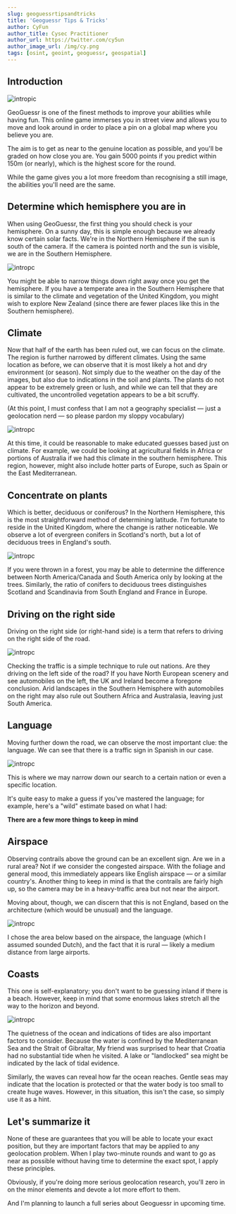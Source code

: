 ```yaml
---
slug: geoguessrtipsandtricks
title: 'Geoguessr Tips & Tricks'
author: CyFun
author_title: Cysec Practitioner
author_url: https://twitter.com/cy5un
author_image_url: /img/cy.png
tags: [osint, geoint, geoguessr, geospatial]
---
```

## Introduction

![intropic](/img/blog/geofirstpost/2geo.png)

GeoGuessr is one of the finest methods to improve your abilities while having fun. This online game immerses you in street view and allows you to move and look around in order to place a pin on a global map where you believe you are.

The aim is to get as near to the genuine location as possible, and you'll be graded on how close you are. You gain 5000 points if you predict within 150m (or nearly), which is the highest score for the round.

While the game gives you a lot more freedom than recognising a still image, the abilities you'll need are the same.


## Determine which hemisphere you are in

When using GeoGuessr, the first thing you should check is your hemisphere. On a sunny day, this is simple enough because we already know certain solar facts. We're in the Northern Hemisphere if the sun is south of the camera. If the camera is pointed north and the sun is visible, we are in the Southern Hemisphere.

![intropc](/img/blog/geofirstpost/1geo.png)

You might be able to narrow things down right away once you get the hemisphere. If you have a temperate area in the Southern Hemisphere that is similar to the climate and vegetation of the United Kingdom, you might wish to explore New Zealand (since there are fewer places like this in the Southern hemisphere).


## Climate

Now that half of the earth has been ruled out, we can focus on the climate. The region is further narrowed by different climates. Using the same location as before, we can observe that it is most likely a hot and dry environment (or season). Not simply due to the weather on the day of the images, but also due to indications in the soil and plants. The plants do not appear to be extremely green or lush, and while we can tell that they are cultivated, the uncontrolled vegetation appears to be a bit scruffy.

(At this point, I must confess that I am not a geography specialist — just a geolocation nerd — so please pardon my sloppy vocabulary)

![intropc](/img/blog/geofirstpost/3geo.png)

At this time, it could be reasonable to make educated guesses based just on climate.
For example, we could be looking at agricultural fields in Africa or portions of Australia if we had this climate in the southern hemisphere.
This region, however, might also include hotter parts of Europe, such as Spain or the East Mediterranean. 


## Concentrate on plants

Which is better, deciduous or coniferous? In the Northern Hemisphere, this is the most straightforward method of determining latitude. I'm fortunate to reside in the United Kingdom, where the change is rather noticeable. We observe a lot of evergreen conifers in Scotland's north, but a lot of deciduous trees in England's south.

![intropc](/img/blog/geofirstpost/6geo.png)

If you were thrown in a forest, you may be able to determine the difference between North America/Canada and South America only by looking at the trees. Similarly, the ratio of conifers to deciduous trees distinguishes Scotland and Scandinavia from South England and France in Europe.

## Driving on the right side

Driving on the right side (or right-hand side) is a term that refers to driving on the right side of the road.

![intropc](/img/blog/geofirstpost/4geo.png)

Checking the traffic is a simple technique to rule out nations. Are they driving on the left side of the road?
If you have North European scenery and see automobiles on the left, the UK and Ireland become a foregone conclusion. Arid landscapes in the Southern Hemisphere with automobiles on the right may also rule out Southern Africa and Australasia, leaving just South America.

## Language

Moving further down the road, we can observe the most important clue: the language.
We can see that there is a traffic sign in Spanish in our case.

![intropc](/img/blog/geofirstpost/5geo.png)

This is where we may narrow down our search to a certain nation or even a specific location.


It's quite easy to make a guess if you've mastered the language; for example, here's a "wild" estimate based on what I had: 



**There are a few more things to keep in mind**

## Airspace

Observing contrails above the ground can be an excellent sign. Are we in a rural area? Not if we consider the congested airspace. With the foliage and general mood, this immediately appears like English airspace — or a similar country's. Another thing to keep in mind is that the contrails are fairly high up, so the camera may be in a heavy-traffic area but not near the airport.

Moving about, though, we can discern that this is not England, based on the architecture (which would be unusual) and the language.

![intropc](/img/blog/geofirstpost/7geo.png)

I chose the area below based on the airspace, the language (which I assumed sounded Dutch), and the fact that it is rural — likely a medium distance from large airports.


## Coasts

This one is self-explanatory; you don't want to be guessing inland if there is a beach. However, keep in mind that some enormous lakes stretch all the way to the horizon and beyond.

![intropc](/img/blog/geofirstpost/8geo.png)

The quietness of the ocean and indications of tides are also important factors to consider. Because the water is confined by the Mediterranean Sea and the Strait of Gibraltar, My friend was surprised to hear that Croatia had no substantial tide when he visited. A lake or "landlocked" sea might be indicated by the lack of tidal evidence.

Similarly, the waves can reveal how far the ocean reaches. Gentle seas may indicate that the location is protected or that the water body is too small to create huge waves. However, in this situation, this isn't the case, so simply use it as a hint.


## Let's summarize it
None of these are guarantees that you will be able to locate your exact position, but they are important factors that may be applied to any geolocation problem. When I play two-minute rounds and want to go as near as possible without having time to determine the exact spot, I apply these principles.

Obviously, if you're doing more serious geolocation research, you'll zero in on the minor elements and devote a lot more effort to them.

And I'm planning to launch a full series about Geoguessr in upcoming time.

